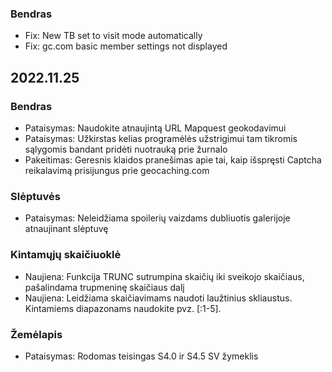 
### Bendras
- Fix: New TB set to visit mode automatically
- Fix: gc.com basic member settings not displayed

## 2022.11.25

### Bendras
- Pataisymas: Naudokite atnaujintą URL Mapquest geokodavimui
- Pataisymas: Užkirstas kelias programėlės užstrigimui tam tikromis sąlygomis bandant pridėti nuotrauką prie žurnalo
- Pakeitimas: Geresnis klaidos pranešimas apie tai, kaip išspręsti Captcha reikalavimą prisijungus prie geocaching.com

### Slėptuvės
- Pataisymas: Neleidžiama spoilerių vaizdams dubliuotis galerijoje atnaujinant slėptuvę

### Kintamųjų skaičiuoklė
- Naujiena: Funkcija TRUNC sutrumpina skaičių iki sveikojo skaičiaus, pašalindama trupmeninę skaičiaus dalį
- Naujiena: Leidžiama skaičiavimams naudoti laužtinius skliaustus. Kintamiems diapazonams naudokite pvz. \[:1-5\].

### Žemėlapis
- Pataisymas: Rodomas teisingas S4.0 ir S4.5 SV žymeklis
